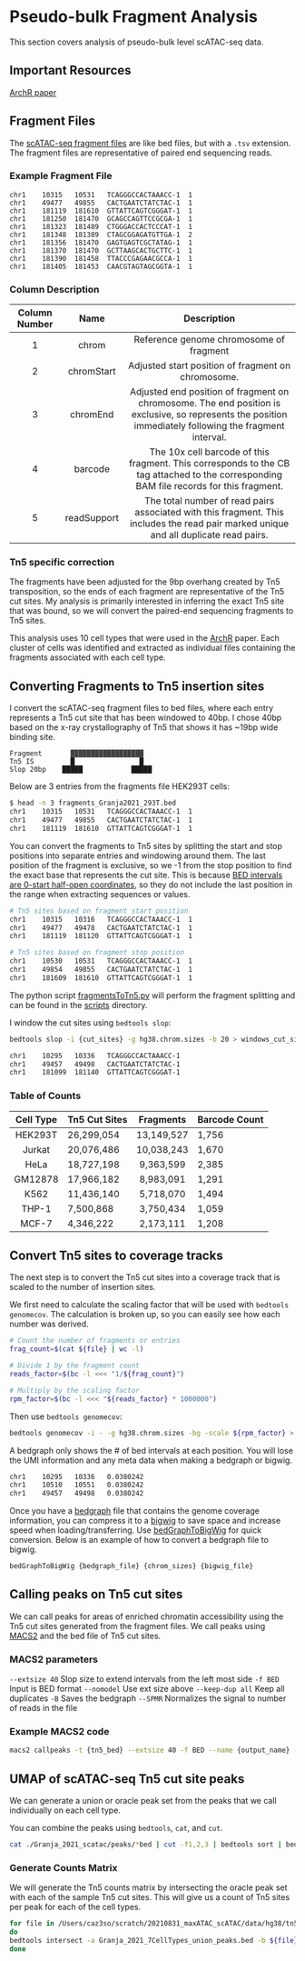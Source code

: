 # Pseudo-bulk Fragment Analysis

This section covers analysis of pseudo-bulk level scATAC-seq data.

## Important Resources
[ArchR paper](https://www.nature.com/articles/s41588-021-00790-6)

## Fragment Files

The [scATAC-seq fragment files](https://support.10xgenomics.com/single-cell-atac/software/pipelines/latest/output/fragments) are like bed files, but with a `.tsv` extension. The fragment files are representative of paired end sequencing reads.

### Example Fragment File

```tsv
chr1	10315	10531	TCAGGGCCACTAAACC-1	1
chr1	49477	49855	CACTGAATCTATCTAC-1	1
chr1	181119	181610	GTTATTCAGTCGGGAT-1	1
chr1	181250	181470	GCAGCCAGTTCCGCGA-1	1
chr1	181323	181489	CTGGGACCACTCCCAT-1	1
chr1	181348	181389	CTAGCGGAGATGTTGA-1	2
chr1	181356	181470	GAGTGAGTCGCTATAG-1	1
chr1	181370	181470	GCTTAAGCACTGCTTC-1	1
chr1	181390	181458	TTACCCGAGAACGCCA-1	1
chr1	181405	181453	CAACGTAGTAGCGGTA-1	1
```

### Column Description

| Column Number |     Name    |                                                                       Description                                                                       |
|:-------------:|:-----------:|:-------------------------------------------------------------------------------------------------------------------------------------------------------:|
| 1             | chrom       | Reference genome chromosome of fragment                                                                                                                 |
| 2             | chromStart  | Adjusted start position of fragment on chromosome.                                                                                                      |
| 3             | chromEnd    | Adjusted end position of fragment on chromosome. The end position is exclusive, so represents the position immediately following the fragment interval. |
| 4             | barcode     | The 10x cell barcode of this fragment. This corresponds to the CB tag attached to the corresponding BAM file records for this fragment.                 |
| 5             | readSupport | The total number of read pairs associated with this fragment. This includes the read pair marked unique and all duplicate read pairs.                   |

### Tn5 specific correction

The fragments have been adjusted for the 9bp overhang created by Tn5 transposition, so the ends of each fragment are representative of the Tn5 cut sites. My analysis is primarily interested in inferring the exact Tn5 site that was bound, so we will convert the paired-end sequencing fragments to Tn5 sites.

This analysis uses 10 cell types that were used in the [ArchR](https://www.nature.com/articles/s41588-021-00790-6) paper. Each cluster of cells was identified and extracted as individual files containing the fragments associated with each cell type.

## Converting Fragments to Tn5 insertion sites

I convert the scATAC-seq fragment files to bed files, where each entry represents a Tn5 cut site that has been windowed to 40bp. I chose 40bp based on the x-ray crystallography of Tn5 that shows it has ~19bp wide binding site.

```
Fragment       ▓▓▓▓▓▓▓▓▓▓▓▓▓▓▓▓▓▓  
Tn5 IS         █                █
Slop 20bp    █████            █████
```

Below are 3 entries from the fragments file HEK293T cells:

```bash
$ head -n 3 fragments_Granja2021_293T.bed
chr1	10315	10531	TCAGGGCCACTAAACC-1	1
chr1	49477	49855	CACTGAATCTATCTAC-1	1
chr1	181119	181610	GTTATTCAGTCGGGAT-1	1
```

You can convert the fragments to Tn5 sites by splitting the start and stop positions into separate entries and windowing around them. The last position of the fragment is exclusive, so we -1 from the stop position to find the exact base that represents the cut site. This is because [BED intervals are 0-start half-open coordinates](https://genome-blog.soe.ucsc.edu/blog/2016/12/12/the-ucsc-genome-browser-coordinate-counting-systems/), so they do not include the last position in the range when extracting sequences or values.

```bash
# Tn5 sites based on fragment start position
chr1	10315	10316	TCAGGGCCACTAAACC-1	1
chr1	49477   49478	CACTGAATCTATCTAC-1	1
chr1	181119  181120	GTTATTCAGTCGGGAT-1	1

# Tn5 sites based on fragment stop position
chr1	10530	10531	TCAGGGCCACTAAACC-1	1
chr1	49854   49855	CACTGAATCTATCTAC-1	1
chr1	181609  181610	GTTATTCAGTCGGGAT-1	1
```

The python script [fragmentsToTn5.py](../scripts/scATAC_fragments_tsv_to_tn5_bed.py) will perform the fragment splitting and can be found in the [scripts](../scripts/) directory.

I window the cut sites using `bedtools slop`:

```bash
bedtools slop -i {cut_sites} -g hg38.chrom.sizes -b 20 > windows_cut_sites.bed
```

```bash
chr1	10295	10336	TCAGGGCCACTAAACC-1
chr1	49457	49498	CACTGAATCTATCTAC-1
chr1	181099	181140	GTTATTCAGTCGGGAT-1
```

### Table of Counts

| Cell Type | Tn5 Cut Sites | Fragments | Barcode Count |
|:---------:|---------------|:---------:|---------------|
| HEK293T   | 26,299,054      | 13,149,527  | 1,756          |
| Jurkat    | 20,076,486      | 10,038,243  | 1,670          |
| HeLa      | 18,727,198      | 9,363,599   | 2,385          |
| GM12878   | 17,966,182      | 8,983,091   | 1,291          |
| K562      | 11,436,140      | 5,718,070   | 1,494          |
| THP-1     | 7,500,868       | 3,750,434   | 1,059          |
| MCF-7     | 4,346,222       | 2,173,111   | 1,208          |

## Convert Tn5 sites to coverage tracks

The next step is to convert the Tn5 cut sites into a coverage track that is scaled to the number of insertion sites.

We first need to calculate the scaling factor that will be used with `bedtools genomecov`. The calculation is broken up, so you can easily see how each number was derived.

```bash
# Count the number of fragments or entries
frag_count=$(cat ${file} | wc -l)

# Divide 1 by the fragment count
reads_factor=$(bc -l <<< "1/${frag_count}")

# Multiply by the scaling factor
rpm_factor=$(bc -l <<< "${reads_factor} * 1000000")
```

Then use `bedtools genomecov`:

```bash
bedtools genomecov -i - -g hg38.chrom.sizes -bg -scale ${rpm_factor} > ${bedgraph_file}
```

A bedgraph only shows the # of bed intervals at each position. You will lose the UMI information and any meta data when making a bedgraph or bigwig.

```bash
chr1	10295	10336	0.0380242
chr1	10510	10551	0.0380242
chr1	49457	49498	0.0380242
```

Once you have a [bedgraph](https://genome.ucsc.edu/goldenpath/help/bedgraph.html) file that contains the genome coverage information, you can compress it to a [bigwig](https://genome.ucsc.edu/goldenPath/help/bigWig.html) to save space and increase speed when loading/transferring. Use [bedGraphToBigWig](https://anaconda.org/bioconda/ucsc-bedgraphtobigwig) for quick conversion. Below is an example of how to convert a bedgraph file to bigwig.

```bash
bedGraphToBigWig {bedgraph_file} {chrom_sizes} {bigwig_file}
```

## Calling peaks on Tn5 cut sites

We can call peaks for areas of enriched chromatin accessibility using the Tn5 cut sites generated from the fragment files. We call peaks using [MACS2](https://github.com/macs3-project/MACS) and the bed file of Tn5 cut sites.

### MACS2 parameters

`--extsize 40` Slop size to extend intervals from the left most side
`-f BED` Input is BED format
`--nomodel` Use ext size above
`--keep-dup all` Keep all duplicates
`-B` Saves the bedgraph
`--SPMR` Normalizes the signal to number of reads in the file

### Example MACS2 code

```bash
macs2 callpeaks -t {tn5_bed} --extsize 40 -f BED --name {output_name} --nomodel --keep-dup all -g hs -B --SPMR
```

## UMAP of scATAC-seq Tn5 cut site peaks

We can generate a union or oracle peak set from the peaks that we call individually on each cell type. 

You can combine the peaks using `bedtools`, `cat`, and `cut`.

```bash
cat ./Granja_2021_scatac/peaks/*bed | cut -f1,2,3 | bedtools sort | bedtools merge > Granja_2021_union_peaks.bed
```

### Generate Counts Matrix

We will generate the Tn5 counts matrix by intersecting the oracle peak set with each of the sample Tn5 cut sites. This will give us a count of Tn5 sites per peak for each of the cell types.

```bash
for file in /Users/caz3so/scratch/20210831_maxATAC_scATAC/data/hg38/tn5_slop20/*gz;
do
bedtools intersect -a Granja_2021_7CellTypes_union_peaks.bed -b ${file} -c > /Users/caz3so/scratch/20210831_maxATAC_scATAC/outputs/hg38/umap/counts/`basename ${file} _IS_slop20.bed.gz`_counts.bed
done
```